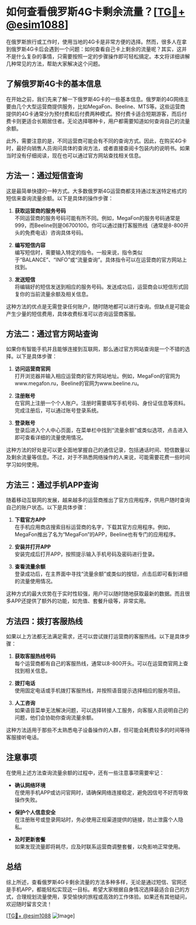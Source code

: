 # 如何查看俄罗斯4G卡剩余流量？[[TG💪+ @esim1088](https://t.me/s/esim1088)]

在俄罗斯旅行或工作时，使用当地的4G卡是非常方便的选择。然而，很多人在拿到俄罗斯4G卡后会遇到一个问题：如何查看自己卡上剩余的流量呢？其实，这并不是什么复杂的事情，只需要按照一定的步骤操作即可轻松搞定。本文将详细讲解几种常见的方法，帮助大家解决这个问题。

## 了解俄罗斯4G卡的基本信息

在开始之前，我们先来了解一下俄罗斯4G卡的一些基本信息。俄罗斯的4G网络主要由几个大型运营商提供服务，比如MegaFon、Beeline、MTS等。这些运营商提供的4G卡通常分为预付费和后付费两种模式。预付费卡适合短期游客，而后付费卡则更适合长期居住者。无论选择哪种卡，用户都需要知道如何查询自己的流量余额。

此外，需要注意的是，不同运营商可能会有不同的查询方式。因此，在购买4G卡时，最好向销售人员询问具体的查询方法，或者直接查阅卡包装内的说明书。如果当时没有仔细阅读，现在也可以通过官方网站查找相关信息。

## 方法一：通过短信查询

这是最简单快捷的一种方式。大多数俄罗斯4G运营商都支持通过发送特定格式的短信来查询流量余额。以下是具体的操作步骤：

1. **获取运营商的服务号码**  
   不同运营商的服务号码可能有所不同。例如，MegaFon的服务号码通常是999，而Beeline则是06700100。你可以通过拨打客服热线（通常是8-800开头的免费电话）咨询具体号码。

2. **编写短信内容**  
   编写短信时，需要输入特定的指令。一般来说，指令类似于“BALANCE”、“INFO”或“流量查询”。具体指令可以在运营商的官方网站上找到。

3. **发送短信**  
   将编辑好的短信发送到相应的服务号码。发送成功后，运营商会以短信形式回复你的当前流量余额及相关信息。

这种方法的优点是无需登录任何账户，随时随地都可以进行查询。但缺点是可能会产生少量的短信费用，具体收费标准可以咨询运营商客服。

## 方法二：通过官方网站查询

如果你有智能手机并且能够连接到互联网，那么通过官方网站查询是一个不错的选择。以下是具体步骤：

1. **访问运营商官网**  
   打开浏览器并输入相应运营商的官方网站地址。例如，MegaFon的官网为www.megafon.ru，Beeline的官网为www.beeline.ru。

2. **注册账号**  
   在官网上注册一个个人账户。注册时需要填写手机号码、身份证信息等资料。完成注册后，可以通过账号登录系统。

3. **登录账号**  
   登录后进入个人中心页面，在菜单栏中找到“流量余额”或类似选项，点击进入即可查看详细的流量使用情况。

这种方法的好处是可以更全面地掌握自己的通信记录，包括通话时间、短信数量以及剩余流量等信息。不过，对于不熟悉网络操作的人来说，可能需要花费一些时间学习如何使用。

## 方法三：通过手机APP查询

随着移动互联网的发展，越来越多的运营商推出了官方应用程序，供用户随时查询自己的账户状态。以下是具体步骤：

1. **下载官方APP**  
   在手机应用商店搜索目标运营商的名字，下载其官方应用程序。例如，MegaFon推出了名为“MegaFon”的APP，Beeline也有专门的应用程序。

2. **安装并打开APP**  
   安装完成后打开APP，按照提示输入手机号码及密码进行登录。

3. **查看流量余额**  
   登录成功后，在主界面中寻找“流量余额”或类似的按钮，点击后即可看到详细的流量使用情况。

这种方式的最大优势在于实时性较强，用户可以随时随地获取最新的数据。而且很多APP还提供了额外的功能，如充值、套餐升级等，非常实用。

## 方法四：拨打客服热线

如果以上方法都无法满足需求，还可以尝试拨打运营商的客服热线。以下是具体步骤：

1. **获取客服热线号码**  
   每个运营商都有自己的客服热线，通常以8-800开头。可以在运营商官网上查找到相关信息。

2. **拨打电话**  
   使用固定电话或手机拨打客服热线，并按照语音提示选择相应的服务项目。

3. **人工咨询**  
   如果语音菜单无法解决问题，可以选择转接人工服务，向客服人员说明自己的问题，他们会协助你查询流量余额。

这种方法适用于那些不太熟悉电子设备操作的人群，但可能会耗费较多的时间等待客服接听电话。

## 注意事项

在使用上述方法查询流量余额的过程中，还有一些注意事项需要牢记：

- **确认网络环境**  
  在使用手机APP或访问官网时，请确保网络连接稳定，避免因信号不好而导致操作失败。

- **保护个人信息安全**  
  在注册账号或登录网站时，务必使用正规渠道提供的链接，防止泄露个人隐私。

- **及时更新套餐**  
  如果发现流量即将耗尽，应及时联系运营商调整套餐，以免影响正常使用。

## 总结

综上所述，查看俄罗斯4G卡剩余流量的方法多种多样，无论是通过短信、官网还是手机APP，都能轻松实现这一目标。希望大家根据自身情况选择最适合自己的方式，合理规划流量使用，享受愉快的旅程或高效的工作体验。如果还有其他疑问，欢迎随时留言交流！

[[TG💪+ @esim1088](https://t.me/s/esim1088) ![Image](https://i.postimg.cc/4NQfJmqS/Snipaste-2025-05-13-00-14-12.png)]